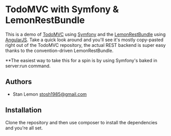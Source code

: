 TodoMVC with Symfony & LemonRestBundle
============
This is a demo of [TodoMVC](http://todomvc.com) using [Symfony](http://symfony.com) and the [LemonRestBundle](http://github.com/stanlemon/rest-bundle) using [AngularJS](https://angularjs.org). Take a quick look around and you'll see it's mostly copy-pasted right out of the TodoMVC repository, the actual REST backend is super easy thanks to the convention-driven LemonRestBundle.

**The easiest way to take this for a spin is by using Symfony's baked in server:run command.

Authors
-------

* Stan Lemon <stosh1985@gmail.com>

Installation
------------

Clone the repository and then use composer to install the dependencies and you're all set.
